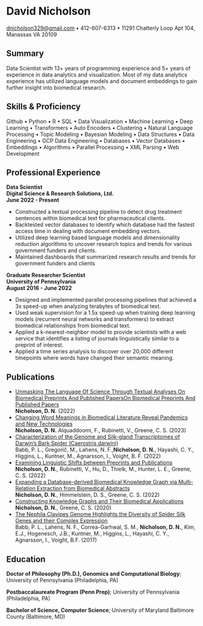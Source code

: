 David Nicholson
============

dnicholson329@gmail.com • 412-607-6313 • 11291 Chatterly Loop Apt 104, Manassas VA 20109  

Summary
-------
Data Scientist with 13+ years of programming experience and 5+ years of experience in data analytics and visualization. Most of my data analytics experience has utilized language models and document embeddings to gain further insight into biomedical research. 

Skills & Proficiency 
--------------------
Github • Python • R • SQL • Data Visualization • Machine Learning • Deep Learning • Transformers • Auto Encoders • Clustering • Natural Language Processing • Topic Modeling • Bayesian Modeling • Data Structures • Data Engineering • GCP Data Engineering • Databases • Vector Databases • Embeddings • Algorithms • Parallel Processing • XML Parsing • Web Development

Professional Experience
----------
**Data Scientist**  
**Digital Science & Research Solutions, Ltd.**  
**June 2022 - Present**

- Constructed a textual processing pipeline to detect drug treatment sentences within biomedical text for pharmaceutical clients.
- Backtested vector databases to identify which database had the fastest access time in dealing with document embedding vectors. 
- Utilized deep learning based language models and dimensionality reduction algorithms to uncover research topics and trends for various government funders and clients.
- Maintained dashboards that summarized research results and trends for government funders and clients

**Graduate Researcher Scientist**  
**University of Pennsylvania**  
**August 2016 - June 2022**

- Designed and implemented parallel processing pipelines that achieved a 3x speed-up when analyzing terabytes of biomedical text.
- Used weak supervision for a 1.5x speed-up when training deep learning models (recurrent neural networks and transformers) to extract biomedical relationships from biomedical text.
- Applied a k-nearest-neighbor model to provide scientists with a web service that identifies a listing of journals linguistically similar to a preprint of interest.
- Applied a time series analysis to discover over 20,000 different timepoints where words have changed their semantic meaning.

Publications
------------
 - [Unmasking The Language Of Science Through Textual Analyses On Biomedical Preprints And Published PapersOn Biomedical Preprints And Published Papers](https://repository.upenn.edu/cgi/viewcontent.cgi?article=6692&context=edissertations)  
**Nicholson, D. N.**  (2022)
- [Changing Word Meanings in Biomedical Literature Reveal Pandemics and New Technologies](https://doi.org/10.1186/s13040-023-00332-2)  
**Nicholson, D. N.** Alquaddoomi, F., Rubinetti, V., Greene, C. S. (2023)  
- [Characterization of the Genome and Silk-gland Transcriptomes of Darwin’s Bark Spider (Caerostris darwini)](https://journals.plos.org/plosone/article?id=10.1371/journal.pone.0268660)  
Babb, P. L., Gregorič, M., Lahens, N. F.,**Nicholson, D. N.**, Hayashi, C. Y., Higgins, L., Kuntner, M., Agnarsson, I., Voight, B. F. (2022)  
- [Examining Linguistic Shifts between Preprints and Publications](https://journals.plos.org/plosbiology/article?id=10.1371/journal.pbio.3001470)  
**Nicholson, D. N.**, Rubinetti, V., Hu, D., Thielk, M., Hunter, L. E.,  Greene, C. S. (2022)  
- [Expanding a Database-derived Biomedical Knowledge Graph via Multi- Relation Extraction from Biomedical Abstracts](https://doi.org/10.1101/730085)  
**Nicholson, D. N.**, Himmelstein, D. S., Greene, C. S. (2022)  
- [Constructing Knowledge Graphs and Their Biomedical Applications](https://doi.org/10.1016/j.csbj.2020.05.017)  
**Nicholson, D. N.**, Greene, C. S. (2020)  
- [The Nephila Clavipes Genome Highlights the Diversity of Spider Silk Genes and their Complex Expression](https://doi.org/10.1038/ng.3852)  
Babb, P. L., Lahens, N. F., Correa-Garhwal, S. M., **Nicholson, D. N.**, Kim, E.J., Hogenesch, J.B., Kuntner, M., Higgins, L., Hayashi, C. Y., Agnarsson, I., Voight, B.F. (2017)  

Education
---
**Doctor of Philosophy (Ph.D.), Genomics and Computational Biology**; University of Pennsylvania (Philadelphia, PA) 

**Postbaccalaureate Program (Penn Prep)**; University of Pennsylvania (Philadelphia, PA)

**Bachelor of Science, Computer Science**; University of Maryland Baltimore County (Baltimore, MD)